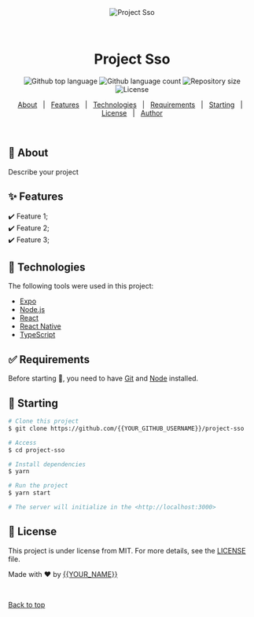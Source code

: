 <div align="center" id="top"> 
  <img src="./.github/app.gif" alt="Project Sso" />

  &#xa0;

  <!-- <a href="https://projectsso.netlify.app">Demo</a> -->
</div>

<h1 align="center">Project Sso</h1>

<p align="center">
  <img alt="Github top language" src="https://img.shields.io/github/languages/top/{{YOUR_GITHUB_USERNAME}}/project-sso?color=56BEB8">

  <img alt="Github language count" src="https://img.shields.io/github/languages/count/{{YOUR_GITHUB_USERNAME}}/project-sso?color=56BEB8">

  <img alt="Repository size" src="https://img.shields.io/github/repo-size/{{YOUR_GITHUB_USERNAME}}/project-sso?color=56BEB8">

  <img alt="License" src="https://img.shields.io/github/license/{{YOUR_GITHUB_USERNAME}}/project-sso?color=56BEB8">

  <!-- <img alt="Github issues" src="https://img.shields.io/github/issues/{{YOUR_GITHUB_USERNAME}}/project-sso?color=56BEB8" /> -->

  <!-- <img alt="Github forks" src="https://img.shields.io/github/forks/{{YOUR_GITHUB_USERNAME}}/project-sso?color=56BEB8" /> -->

  <!-- <img alt="Github stars" src="https://img.shields.io/github/stars/{{YOUR_GITHUB_USERNAME}}/project-sso?color=56BEB8" /> -->
</p>

<!-- Status -->

<!-- <h4 align="center"> 
	🚧  Project Sso 🚀 Under construction...  🚧
</h4> 

<hr> -->

<p align="center">
  <a href="#dart-about">About</a> &#xa0; | &#xa0; 
  <a href="#sparkles-features">Features</a> &#xa0; | &#xa0;
  <a href="#rocket-technologies">Technologies</a> &#xa0; | &#xa0;
  <a href="#white_check_mark-requirements">Requirements</a> &#xa0; | &#xa0;
  <a href="#checkered_flag-starting">Starting</a> &#xa0; | &#xa0;
  <a href="#memo-license">License</a> &#xa0; | &#xa0;
  <a href="https://github.com/{{YOUR_GITHUB_USERNAME}}" target="_blank">Author</a>
</p>

<br>

## :dart: About ##

Describe your project

## :sparkles: Features ##

:heavy_check_mark: Feature 1;\
:heavy_check_mark: Feature 2;\
:heavy_check_mark: Feature 3;

## :rocket: Technologies ##

The following tools were used in this project:

- [Expo](https://expo.io/)
- [Node.js](https://nodejs.org/en/)
- [React](https://pt-br.reactjs.org/)
- [React Native](https://reactnative.dev/)
- [TypeScript](https://www.typescriptlang.org/)

## :white_check_mark: Requirements ##

Before starting :checkered_flag:, you need to have [Git](https://git-scm.com) and [Node](https://nodejs.org/en/) installed.

## :checkered_flag: Starting ##

```bash
# Clone this project
$ git clone https://github.com/{{YOUR_GITHUB_USERNAME}}/project-sso

# Access
$ cd project-sso

# Install dependencies
$ yarn

# Run the project
$ yarn start

# The server will initialize in the <http://localhost:3000>
```

## :memo: License ##

This project is under license from MIT. For more details, see the [LICENSE](LICENSE.md) file.


Made with :heart: by <a href="https://github.com/{{YOUR_GITHUB_USERNAME}}" target="_blank">{{YOUR_NAME}}</a>

&#xa0;

<a href="#top">Back to top</a>
